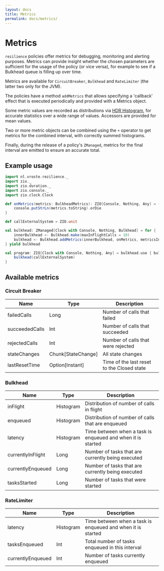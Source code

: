 ```yaml
---
layout: docs
title: Metrics
permalink: docs/metrics/
---
```


# Metrics

`rezilience` policies offer metrics for debugging, monitoring and alerting purposes. Metrics can provide insight whether the chosen parameters are sufficient for the usage of the policy (or vice versa), for example to see if a Bulkhead queue is filling up over time.

Metrics are available for `CircuitBreaker`, `Bulkhead` and `RateLimiter` (the latter two only for the JVM).

The policies have a method `addMetrics` that allows specifying a 'callback' effect that is executed periodically and provided with a Metrics object. 

Some metric values are recorded as distributions via [HDR Histogram](https://hdrhistogram.github.io/HdrHistogram/), for accurate statistics over a wide range of values. Accessors are provided for mean values.

Two or more metric objects can be combined using the `+` operator to get metrics for the combined interval, with correctly summed histograms.

Finally, during the release of a policy's `ZManaged`, metrics for the final interval are emitted to ensure an accurate total. 

## Example usage

```scala mdoc:silent
import nl.vroste.rezilience._
import zio._
import zio.duration._
import zio.console._
import zio.clock.Clock

def onMetrics(metrics: BulkheadMetrics): ZIO[Console, Nothing, Any] = {
    console.putStrLn(metrics.toString).orDie
}

def callExternalSystem = ZIO.unit

val bulkhead: ZManaged[Clock with Console, Nothing, Bulkhead] = for {
    innerBulkhead <- Bulkhead.make(maxInFlightCalls = 10)
    bulkhead <- Bulkhead.addMetrics(innerBulkhead, onMetrics, metricsInterval = 10.seconds)
} yield bulkhead

val program: ZIO[Clock with Console, Nothing, Any] = bulkhead.use { bulkhead =>
    bulkhead(callExternalSystem)
}

```

## Available metrics

### Circuit Breaker

| Name         | Type       | Description                         |
|----------------|-----------------------------------------------------|-------------------------------------|
| failedCalls | Long | Number of calls that failed |
| succeededCalls | Int | Number of calls that succeeded |
| rejectedCalls | Int | Number of calls that were rejected |
| stateChanges | Chunk[StateChange] | All state changes |
| lastResetTime | Option[Instant] | Time of the last reset to the Closed state |

### Bulkhead

| Name         | Type       | Description                         |
|----------------|-----------------------------------------------------|-------------------------------------|
| inFlight | Histogram | Distribution of number of calls in flight |
| enqueued | Histogram | Distribution of number of calls that are enqueued |
| latency | Histogram | Time between when a task is enqueued and when it is started |
| currentlyInFlight | Long | Number of tasks that are currently being executed |
| currentlyEnqueued | Long | Number of tasks that are currently being executed |
| tasksStarted | Long | Number of tasks that were started |

### RateLimiter

| Name         | Type       | Description                         |
|----------------|-----------------------------------------------------|-------------------------------------|
| latency | Histogram | Time between when a task is enqueued and when it is started |
| tasksEnqueued | Int | Total number of tasks enqueued in this interval |
| currentlyEnqueued | Int | Number of tasks currently enqueued |
